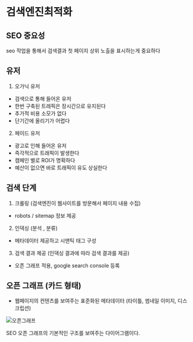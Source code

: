 # 검색엔진최적화

## SEO 중요성

seo 작업을 통해서 검색결과 첫 페이지 상위 노출을 표시하는게 중요하다

## 유저

1. 오가닉 유저

- 검색으로 통해 들어온 유저
- 한번 구축된 트래픽은 장시간으로 유지된다
- 추가적 비용 소모가 없다
- 단기간에 올리기가 어렵다

2. 페이드 유저

- 광고로 인해 들어온 유저
- 즉각적으로 트래픽이 발생한다
- 캠페인 별로 ROI가 명확하다
- 예산이 없으면 바로 트래픽이 유도 상실한다

## 검색 단계

1. 크롤링 (검색엔진이 웹사이트를 방문해서 페이지 내용 수집)

- robots / sitemap 정보 제공

2. 인덱싱 (분석 , 분류)

- 메타데이터 제공하고 시맨틱 태그 구성

3. 검색 결과 제공 (인덱싱 결과에 따라 검색 결과를 제공)

- 오픈 그래프 적용, google search console 등록

## 오픈 그래프 (카드 형태)

- 웹페이지의 컨텐츠를 보여주는 표준화된 메타데이터 (타이틀, 썸네일 이미지, 디스크립션)

![오픈그래프](https://lh3.googleusercontent.com/rd-gg/AAHar4fM9SlT3ggspaCuZMdxJ9KUyLPNBEhhc9VRGDC7KMIB0auhXSVdKNOCkDessdLjSJPFg0e4tu-0xsAx5Ue0Fl7WuzHAo0h5KZDgeTaKLM_u-1e0EjzdoUy9YZ9D2GDSQHqpjD-EBchM5wC4kIdFzPFYUSCS07JSLeDmCTC9kDKDjuK5PugFI2V_Zj6X7ZelCMfL3KfB2K-3tRd9zbelCsFTjxllOJ3Oljt9oQhxpb5b8bXhC23evYjabW-4Qjki2wrXAZetNOVD8awFN5NN3CojEGqL10WLlRiWotvZBguTEtpJER1fx75wHjcImsQnGmFFAb95s46JEp9iGybEdHlDiMqv2utTpUlI70Q6xJAp_YVcswdWFWVP5aW_ka1jLjPKJ8B2wyFcdhcu3Y9KRTlrjKZ-bo4d6tGQ0xoJlaPpacDI68QkCi-liLJGk5-dC8I2p-UTgsjuMdQj9yg2W2aWqNmx2uP3I_GWTQt4Go_iCXTfrMGeDtI9KDeKSpsJsoq9BIlvaYvy7HIfapeqOqKQu-xz-c3rdujDQGUeZIlqIfxM_80cTTtY0JI1rkH0ffQOLGc4QBNg-uIi0G7GzYKLC7xECcQjNY1FEayDPhLRfKd6oBf9NVHIo-2_3J32whybnszgg9FomWc79yIWxQ5DpSB8-eCFS_eS9uHNYgqJ1_fu_tnqvuHCyqj73MkBB8n-f-eCGbRQoELyXvodGCaCWFSbJHW6qdDDLueGeD482EmYIt6yzLgXJM-vEpLRzovibwZs8Tg3NaQMJPdkJhXsBgfc7WY8SQ9wjeUY5am8KT0bjwO0w6Uu-mWbs2dr2v5vIJ7o6IpxnD36_1ro9x_os9jy1c2rDfyLjaU8StMok38oynT462wUwD8BNfHysJpHvP3vaWAu6i0p2IyAtC9MvB7xQ0Q2moDKIpTHM8-7ZDL9ZoaFLWnAPY6q_fJbyimB6IbKVn2yyuw4IFAhL9b7vbb3HGCaQKaP3gViwKn0F9MCHge_CtmCTb2PwSbixsp1Vgezhw_WUi-UOriMTr0dA5Alil9uySsnvc8wuBdFaYkWHH3zMRNFp_4BzGXn-F9rJG_aS4G7_6VLkER4bjrk5WfZMeu2SEMQyfDAJusdwE54lP71rLTjORURRXgY2gyOmE9Pu9wgi3WancxKElxEU12r8wSwyUrZcHmBCRSAUJTNBUnhyOauGT2ikZe-Mlp3J7eon9JD0o4XMTlwkFsbCh5--hjNhbyjpMuuPghJQfZB982ghSMna97s4-RJlXhKWuf2J9hWQFDZQPqNE1Au2_NEwFjyGa-j1SPZsu9rg6sEpEH2jCaBcn3R-fMctJagnXTEaboE0FZn_UwgSsHYfoHRq-2_qERW_DP4uulbyPDDZN-PY8tl_iYPUYlcbtnbK_Tpj7BU9AJTyLzSQj1YdDIGtJvZJaYTIp0GDqaawKfX6sgfwfbIPNeEK7Pq05dQF_Z4W6_B3lvOJfTS7UFYU1PD3Blaif9FAUm_O33xRVJa8-m8bXR1FcVvV5mPETRhhDZ7yiyFGGWXoU70=s512)

SEO 오픈 그래프의 기본적인 구조를 보여주는 다이어그램이다.
